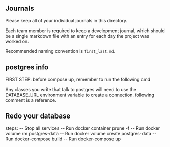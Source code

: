 ## Journals

Please keep all of your individual journals in this directory.

Each team member is required to keep a development journal, which should be a single markdown file with an entry for each day the project was worked on.

Recommended naming convention is `first_last.md`.


## postgres info

FIRST STEP: before compose up, remember to run the following cmd
<!--  docker volume create postgres-data  -->

Any classes you write that talk to postgres will need to use the DATABASE_URL environment variable to create a connection. following comment is a reference.

<!-- # ./api/queries/some_file.py
import os
from psycopg_pool import ConnectionPool
pool = ConnectionPool(conninfo=os.environ.get("DATABASE_URL")) -->

## Redo your database
 steps:
-- Stop all services
-- Run docker container prune -f
-- Run docker volume rm postgres-data
-- Run docker volume create postgres-data
-- Run docker-compose build
-- Run docker-compose up
